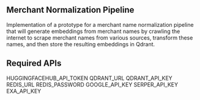 ## Merchant Normalization Pipeline 
Implementation of a prototype for a merchant name normalization pipeline that will generate embeddings from merchant names by crawling the internet to scrape merchant names from various sources, transform these names, and then store the resulting embeddings in Qdrant.

## Required APIs
HUGGINGFACEHUB_API_TOKEN
QDRANT_URL
QDRANT_API_KEY
REDIS_URL
REDIS_PASSWORD
GOOGLE_API_KEY
SERPER_API_KEY
EXA_API_KEY
